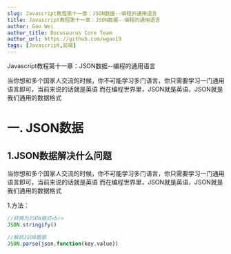 ```yaml
---
slug: Javascript教程第十一章：JSON数据--编程的通用语言
title: Javascript教程第十一章：JSON数据--编程的通用语言
author: Gao Wei
author_title: Docusaurus Core Team
author_url: https://github.com/wgao19
tags: [Javascript,前端]
---
```


Javascript教程第十一章：JSON数据--编程的通用语言

当你想和多个国家人交流的时候，你不可能学习多门语言，你只需要学习一门通用语言即可，当前来说的话就是英语
而在编程世界里，JSON就是英语，JSON就是我们通用的数据格式
<!--truncate-->


一. JSON数据
=============================
## 1.JSON数据解决什么问题

当你想和多个国家人交流的时候，你不可能学习多门语言，你只需要学习一门通用语言即可，当前来说的话就是英语
而在编程世界里，JSON就是英语，JSON就是我们通用的数据格式

1.方法：
```js
//转换为JSON格式<br>
JSON.stringify()            

//解析JSON数据
JSON.parse(json,function(key,value))
```